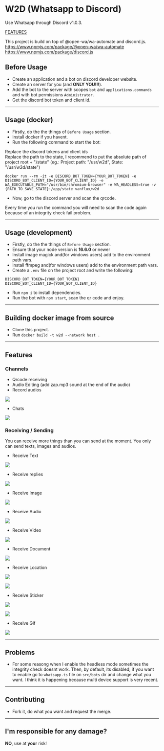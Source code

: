 # W2D (Whatsapp to Discord)

Use Whatsapp through Discord v1.0.3.

[FEATURES](#features)

This project is build on top of @open-wa/wa-automate and discord.js.<br>
https://www.npmjs.com/package/@open-wa/wa-automate<br>
https://www.npmjs.com/package/discord.js<br>

## Before Usage

- Create an application and a bot on discord developer website.
- Create an server for you (and **ONLY YOU!!!**).
- Add the bot to the server with scopes `bot` and `applications.commands` and with bot permissions `Administrator`.
- Get the discord bot token and client id.

---

## Usage (docker)

- Firstly, do the the things of `Before Usage` section.
- Install docker if you havent.
- Run the following command to start the bot:

Replace the discord tokens and client ids<br>
Replace the path to the state, I recommend to put the absolute path of project root + "/state" (eg.: Project path: "/usr/w2d", State: "/usr/w2d/state")

```
docker run --rm -it -e DISCORD_BOT_TOKEN={YOUR_BOT_TOKEN} -e DISCORD_BOT_CLIENT_ID={YOUR_BOT_CLIENT_ID} -e WA_EXECUTABLE_PATH="/usr/bin/chromium-browser" -e WA_HEADLESS=true -v {PATH_TO_SAVE_STATE}:/app/state vanflux/w2d
```

- Now, go to the discord server and scan the qrcode.

Every time you run the command you will need to scan the code again because of an integrity check fail problem.

---

## Usage (development)

- Firstly, do the the things of `Before Usage` section.
- Ensure that your node version is **16.6.0** or newer 
- Install image magick and(for windows users) add to the environment path vars.
- Install ffmpeg and(for windows users) add to the environment path vars.
- Create a `.env` file on the project root and write the following:
```
DISCORD_BOT_TOKEN={YOUR_BOT_TOKEN}
DISCORD_BOT_CLIENT_ID={YOUR_BOT_CLIENT_ID}
```
- Run `npm i` to install dependencies.
- Run the bot with `npm start`, scan the qr code and enjoy.

---

## Building docker image from source

- Clone this project.
- Run `docker build -t w2d --network host .`

---


## Features

### **Channels**

- Qrcode receiving
- Audio Editing (add zap.mp3 sound at the end of the audio)
- Record audios

![](screenshots/some-channels.png)

- Chats

![](screenshots/chat-channels.png)


### **Receiving / Sending**

You can receive more things than you can send at the moment.
You only can send texts, images and audios.

- Receive Text

![](screenshots/message.png)

- Receive replies

![](screenshots/message-reply.png)

- Receive Image

![](screenshots/image-receiving.png)

- Receive Audio

![](screenshots/audio-receiving.png)

- Receive Video

![](screenshots/video-receiving-to-load.png)

- Receive Document

![](screenshots/doc-receiving.png)

- Receive Location

![](screenshots/location-to-load.png)

![](screenshots/location-loaded.png)

- Receive Sticker

![](screenshots/sticker-received-to-load.png)

![](screenshots/sticker-received-loaded.png)

- Receive Gif

![](screenshots/gif-receiving.png)

---

## Problems

- For some reasong when I enable the headless mode sometimes the integrity check doesnt work. Then, by default, its disabled, if you want to enable go to `whatsapp.ts` file on `src/bots` dir and change what you want. I think it is happening because multi device support is very recent.

---

## Contributing

- Fork it, do what you want and request the merge.

---

## I'm responsible for any damage?

**NO**, use at **your** risk!
